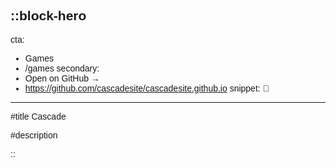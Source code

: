 ::block-hero
---
cta:
  - Games
  - /games
secondary:
  - Open on GitHub →
  - https://github.com/cascadesite/cascadesite.github.io
snippet: 🌊
---
#title
Cascade

#description
<div id="phrase-container"></div>
::

<script>
function loadEruda() {
    var script = document.createElement('script');
    script.src = 'https://cdn.jsdelivr.net/npm/eruda';
    document.body.appendChild(script);
    script.onload = function () {
        eruda.init();
    };
}

(function () {
    var keyword = '';
    document.addEventListener('keypress', function (event) {
        keyword += event.key.toLowerCase();
        if (keyword.endsWith('eruda')) {
            loadEruda();
            keyword = '';
        }
        if (keyword.length > 5) {
            keyword = keyword.slice(-5);
        }
    });
})();

async function getRandomPhrase() {
    try {
        const response = await fetch('/phrases.json');
        const phrases = await response.json();
      
        const ultraRareIndex = phrases.length - 1;
        const randomNumber = Math.random();
      
        if (randomNumber <= 0.01) {
            return phrases[ultraRareIndex];
        } else {
            const randomIndex = Math.floor(Math.random() * (phrases.length - 1));
            return phrases[randomIndex];
        }
    } catch (error) {
        console.error('Error fetching phrases:', error);
        return "An error occurred. Please try again.";
    }
}
  
document.addEventListener('DOMContentLoaded', async () => {
    const phraseContainer = document.querySelector('#phrase-container');
    const randomPhrase = await getRandomPhrase();
    phraseContainer.textContent = randomPhrase;
});
</script>

<style>
    body {
        font-family: 'Quicksand', sans-serif;
    }
</style>
